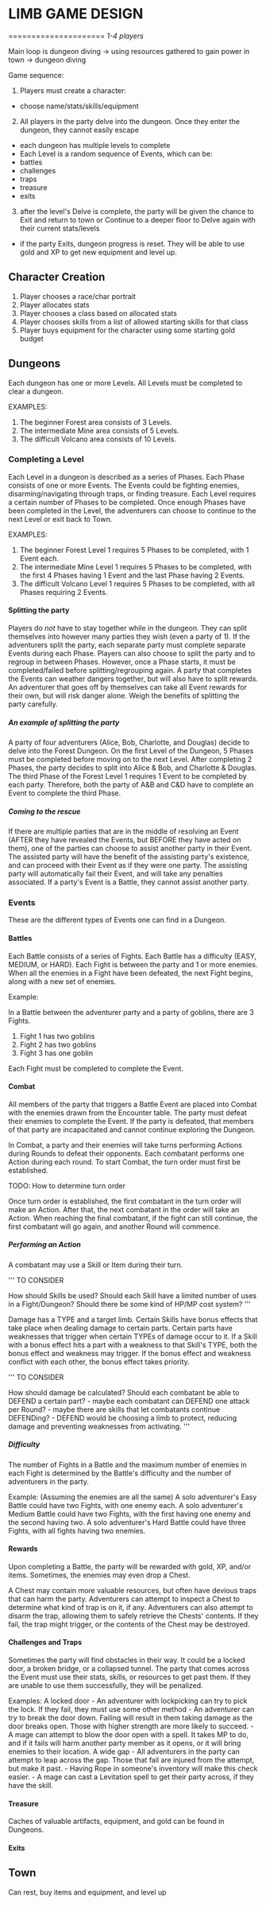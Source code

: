 # LIMB GAME DESIGN
=====================
_1-4 players_

Main loop is dungeon diving -> using resources gathered to gain power in town -> dungeon diving

Game sequence:
1. Players must create a character:
- choose name/stats/skills/equipment
2. All players in the party delve into the dungeon. Once they enter the dungeon, they cannot easily escape
- each dungeon has multiple levels to complete
- Each Level is a random sequence of Events, which can be:
- battles
- challenges
- traps
- treasure
- exits
3. after the level's Delve is complete, the party will be given the chance to Exit and return to town or Continue to a deeper floor to Delve again with their current stats/levels
- if the party Exits, dungeon progress is reset. They will be able to use gold and XP to get new equipment and level up.

## Character Creation
1. Player chooses a race/char portrait
2. Player allocates stats
3. Player chooses a class based on allocated stats
4. Player chooses skills from a list of allowed starting skills for that class
5. Player buys equipment for the character using some starting gold budget

## Dungeons
Each dungeon has one or more Levels. All Levels must be completed to clear a dungeon.

EXAMPLES:

1. The beginner Forest area consists of 3 Levels.
2. The intermediate Mine area consists of 5 Levels.
3. The difficult Volcano area consists of 10 Levels. 

### Completing a Level
Each Level in a dungeon is described as a series of Phases. Each Phase consists of one or more Events. The Events could be fighting enemies, disarming/navigating through traps, or finding treasure.
Each Level requires a certain number of Phases to be completed. Once enough Phases have been completed in the Level, the adventurers can choose to continue to the next Level or exit back to Town.

EXAMPLES:
1. The beginner Forest Level 1 requires 5 Phases to be completed, with 1 Event each.
2. The intermediate Mine Level 1 requires 5 Phases to be completed, with the first 4 Phases having 1 Event and the last Phase having 2 Events.
3. The difficult Volcano Level 1 requires 5 Phases to be completed, with all Phases requiring 2 Events.

#### Splitting the party
Players do *not* have to stay together while in the dungeon. They can split themselves into however many parties they wish (even a party of 1). 
If the adventurers split the party, each separate party must complete separate Events during each Phase.
Players can also choose to split the party and to regroup in between Phases.
However, once a Phase starts, it must be completed/failed before splitting/regrouping again.
A party that completes the Events can weather dangers together, but will also have to split rewards. 
An adventurer that goes off by themselves can take all Event rewards for their own, but will risk danger alone.
Weigh the benefits of splitting the party carefully.

##### An example of splitting the party
A party of four adventurers (Alice, Bob, Charlotte, and Douglas) decide to delve into the Forest Dungeon.
On the first Level of the Dungeon, 5 Phases must be completed before moving on to the next Level.
After completing 2 Phases, the party decides to split into Alice & Bob, and Charlotte & Douglas. 
The third Phase of the Forest Level 1 requires 1 Event to be completed by each party.
Therefore, both the party of A&B and C&D have to complete an Event to complete the third Phase.

##### Coming to the rescue
If there are multiple parties that are in the middle of resolving an Event (AFTER they have revealed the Events, but BEFORE they have acted on them), one of the parties can choose to assist another party in their Event.
The assisted party will have the benefit of the assisting party's existence, and can proceed with their Event as if they were one party.
The assisting party will automatically fail their Event, and will take any penalties associated.
If a party's Event is a Battle, they cannot assist another party.

### Events
These are the different types of Events one can find in a Dungeon. 

#### Battles
Each Battle consists of a series of Fights. 
Each Battle has a difficulty (EASY, MEDIUM, or HARD).
Each Fight is between the party and 1 or more enemies. 
When all the enemies in a Fight have been defeated, the next Fight begins, along with a new set of enemies.

Example:

In a Battle between the adventurer party and a party of goblins, there are 3 Fights.

1. Fight 1 has two goblins
2. Fight 2 has two goblins
3. Fight 3 has one goblin

Each Fight must be completed to complete the Event.

#### Combat
All members of the party that triggers a Battle Event are placed into Combat with the enemies drawn from the Encounter table.
The party must defeat their enemies to complete the Event.
If the party is defeated, that members of that party are incapacitated and cannot continue exploring the Dungeon.

In Combat, a party and their enemies will take turns performing Actions during Rounds to defeat their opponents.
Each combatant performs one Action during each round.
To start Combat, the turn order must first be established.

TODO: How to determine turn order


Once turn order is established, the first combatant in the turn order will make an Action.
After that, the next combatant in the order will take an Action.
When reaching the final combatant, if the fight can still continue, the first combatant will go again, and another Round will commence.

##### Performing an Action
A combatant may use a Skill or Item during their turn.

'''
TO CONSIDER

How should Skills be used?
Should each Skill have a limited number of uses in a Fight/Dungeon?
Should there be some kind of HP/MP cost system?
'''

Damage has a TYPE and a target limb.
Certain Skills have bonus effects that take place when dealing damage to certain parts.
Certain parts have weaknesses that trigger when certain TYPEs of damage occur to it.
If a Skill with a bonus effect hits a part with a weakness to that Skill's TYPE, both the bonus effect and weakness may trigger.
If the bonus effect and weakness conflict with each other, the bonus effect takes priority.

'''
TO CONSIDER

How should damage be calculated?
Should each combatant be able to DEFEND a certain part?
	- maybe each combatant can DEFEND one attack per Round?
	- maybe there are skills that let combatants continue DEFENDing?
	- DEFEND would be choosing a limb to protect, reducing damage and preventing weaknesses from activating.
'''

##### Difficulty
The number of Fights in a Battle and the maximum number of enemies in each Fight is determined by the Battle's difficulty and the number of adventurers in the party.

Example:
(Assuming the enemies are all the same)
A solo adventurer's Easy Battle could have two Fights, with one enemy each.
A solo adventurer's Medium Battle could have two Fights, with the first having one enemy and the second having two.
A solo adventurer's Hard Battle could have three Fights, with all fights having two enemies.

#### Rewards
Upon completing a Battle, the party will be rewarded with gold, XP, and/or items. Sometimes, the enemies may even drop a Chest.

A Chest may contain more valuable resources, but often have devious traps that can harm the party.
Adventurers can attempt to inspect a Chest to determine what kind of trap is on it, if any.
Adventurers can also attempt to disarm the trap, allowing them to safely retrieve the Chests' contents.
If they fail, the trap might trigger, or the contents of the Chest may be destroyed.

#### Challenges and Traps
Sometimes the party will find obstacles in their way. It could be a locked door, a broken bridge, or a collapsed tunnel.
The party that comes across the Event must use their stats, skills, or resources to get past them.
If they are unable to use them successfully, they will be penalized.

Examples:
A locked door
	- An adventurer with lockpicking can try to pick the lock. If they fail, they must use some other method 
	- An adventurer can try to break the door down. Failing will result in them taking damage as the door breaks open. Those with higher strength are more likely to succeed.
	- A mage can attempt to blow the door open with a spell. It takes MP to do, and if it fails will harm another party member as it opens, or it will bring enemies to their location.
A wide gap
	- All adventurers in the party can attempt to leap across the gap. Those that fail are injured from the attempt, but make it past. 
		- Having Rope in someone's inventory will make this check easier.
	- A mage can cast a Levitation spell to get their party across, if they have the skill.

#### Treasure
Caches of valuable artifacts, equipment, and gold can be found in Dungeons. 

#### Exits

## Town
Can rest, buy items and equipment, and level up
